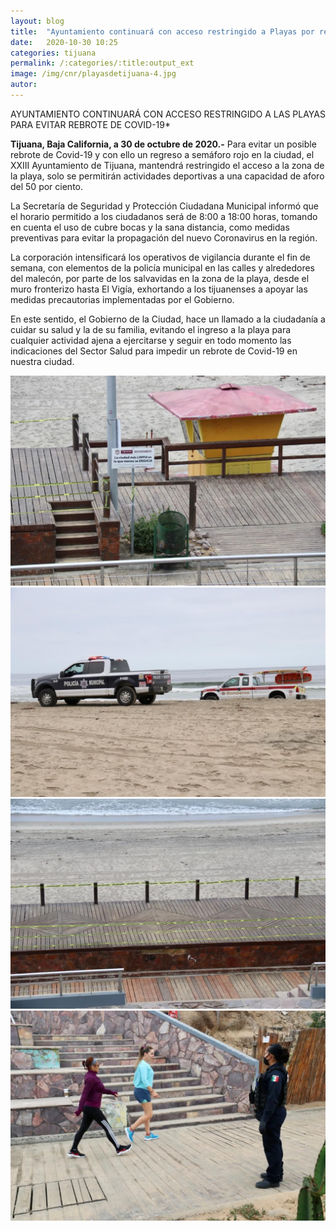 ```yaml
---
layout: blog
title:  "Ayuntamiento continuará con acceso restringido a Playas por rebrote COVID-19"
date:   2020-10-30 10:25  
categories: tijuana
permalink: /:categories/:title:output_ext
image: /img/cnr/playasdetijuana-4.jpg
autor: 
---
```


 
AYUNTAMIENTO CONTINUARÁ CON ACCESO RESTRINGIDO A LAS PLAYAS PARA EVITAR REBROTE DE COVID-19*

**Tijuana, Baja California, a 30 de octubre de 2020.-** Para evitar un posible rebrote de Covid-19 y con ello un regreso a semáforo rojo en la ciudad, el XXIII Ayuntamiento de Tijuana, mantendrá restringido el acceso a la zona de la playa, solo se permitirán actividades deportivas a una capacidad de aforo del 50 por ciento.

La Secretaría de Seguridad y Protección Ciudadana Municipal informó que el horario permitido a los ciudadanos será de 8:00 a 18:00 horas, tomando en cuenta el uso de cubre bocas y la sana distancia, como medidas preventivas para evitar la propagación del nuevo Coronavirus en la región.

La corporación intensificará los operativos de vigilancia durante el fin de semana, con elementos de la policía municipal en las calles y alrededores del malecón, por parte de los salvavidas en la zona de la playa, desde el muro fronterizo hasta El Vigía, exhortando a los tijuanenses a apoyar las medidas precautorias implementadas por el Gobierno.

En este sentido, el Gobierno de la Ciudad, hace un llamado a la ciudadanía a cuidar su salud y la de su familia, evitando el ingreso a la playa para cualquier actividad ajena a ejercitarse y seguir en todo momento las indicaciones del Sector Salud para impedir un rebrote de Covid-19 en nuestra ciudad.

<div id="carouselExampleSlidesOnly" class="carousel slide" data-ride="carousel">
  <div class="carousel-inner">
    <div class="carousel-item active">
       <img class="d-block w-100" src="/img/cnr/playasdetiuana-2.jpg" loading="lazy"  alt="Playas de Tijuana">
    </div>
    <div class="carousel-item">
      <img class="d-block w-100" src="/img/cnr/playasdetijuana-4.jpg" loading="lazy"  alt="Rebrote COVID-19">
    </div>
     <div class="carousel-item">
      <img class="d-block w-100" src="/img/cnr/playasdetijuana-5.jpg" loading="lazy"  alt="Acceso Restrinjido">
    </div>
      <div class="carousel-item">
      <img class="d-block w-100" src="/img/cnr/playasdetijuana-6.jpg" loading="lazy"  alt="Ayuntamiento">
    </div>
  </div>
</div>